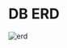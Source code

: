
DB ERD
===============

![erd](https://user-images.githubusercontent.com/56243159/158926592-071bfbcc-e260-4f36-a40c-db5b6d89bfa6.png)
